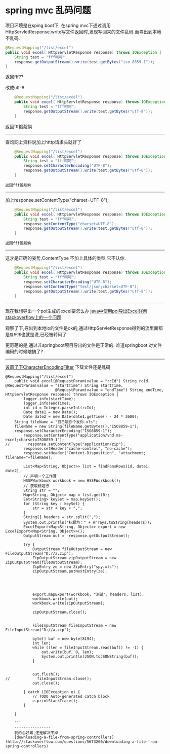 # spring mvc 乱码问题 #

项目环境是在sping boot下, 在spring mvc下通过调用HttpServletResponse.write写文件返回时,发现写回来的文件乱码.而导出到本地不乱码.

```java
@RequestMapping("/list/excel")
public void excel( HttpServletResponse response) throws IOException {
	String test = "fff呵呵";
	response.getOutputStream().write(test.getBytes("iso-8859-1"));
}
```
返回fff??

改成utf-8 
```java
	@RequestMapping("/list/excel")
	public void excel( HttpServletResponse response) throws IOException {
		String test = "fff呵呵";
		response.getOutputStream().write(test.getBytes("utf-8"));
	}
```
返回fff鍛靛懙

-----
查询网上资料说加上htttp请求头就好了
```java
	@RequestMapping("/list/excel")
	public void excel( HttpServletResponse response) throws IOException {
		String test = "fff呵呵";
		response.setCharacterEncoding("UTF-8");
		response.getOutputStream().write(test.getBytes("utf-8"));
	}
```
	返回fff鍛靛懙
-----
加上response.setContentType("charset=UTF-8");
```java
	@RequestMapping("/list/excel")
	public void excel( HttpServletResponse response) throws IOException {
		String test = "fff呵呵";
		response.setContentType("charset=UTF-8");
		response.getOutputStream().write(test.getBytes("utf-8"));
	}
```
	返回fff鍛靛懙
---------
这才是正确的姿势,ContentType  不加上具体的类型,它不认你.
```java
	@RequestMapping("/list/excel")
	public void excel( HttpServletResponse response) throws IOException {
		String test = "fff呵呵";
		response.setCharacterEncoding("UTF-8");
		response.setContentType("text/json;charset=UTF-8");
		response.getOutputStream().write(test.getBytes("utf-8"));
	}
```
-------
现在我想导出一个poi生成的excel要怎么办
[java中使用poi导出Excel详解](http://gaochun091024.blog.51cto.com/6643038/1242195)
[stackoverflow上的一个问题](http://stackoverflow.com/questions/2937465/what-is-correct-content-type-for-excel-files)

观察了下,导出到本地io的文件是ok的,通过HttpServletResponse得到的流里面都是`锟斤拷`也就是说,已经被转码了

更奇葩的是,通过非springboot项目导出的文件是正常的. 难道springboot 对文件编码的时候瞎搞了?


-------
[设置了下CharacterEncodingFilter](http://stackoverflow.com/questions/24054648/how-to-config-characterencodingfilter-in-springboot)
下载文件还是乱码

```
@RequestMapping("/list/excel")
    public void excel(@RequestParam(value = "rcId") String rcId, @RequestParam(value = "startTime") String startTime,
                      @RequestParam(value = "endTime") String endTime, HttpServletResponse response) throws IOException {
        logger.info(startTime);
        logger.info(endTime);
        int id = Integer.parseInt(rcId);
        Date date1 = new Date();
        Date date2 = new Date(date1.getTime() - 24 * 3600);
    String fileName = "百日哦你个发你.xls";
    fileName = new String(fileName.getBytes(),"ISO8859-1");
    response.setCharacterEncoding("ISO8859-1");
		response.setContentType("application/vnd.ms-excel;charset=ISO8859-1");
//        response.setContentType("application/zip");
        response.setHeader("cache-control", "no-cache");
        response.setHeader("Content-Disposition", "attachment; filename="+fileName);

        List<Map<String, Object>> list = findFansRows(id, date1, date2);
        // 声明一个工作薄
        HSSFWorkbook workbook = new HSSFWorkbook();
        // 获取标题行
        String str = "";
        Map<String, Object> map = list.get(0);
        Set<String> keySet = map.keySet();
        for (String key : keySet) {
            str = str + key + ",";
        }
        String[] headers = str.split(",");
        System.out.println("标题为：" + Arrays.toString(headers));
        ExcelExport<Map<String, Object>> export = new ExcelExport<Map<String, Object>>();
        OutputStream out =  response.getOutputStream();

        try {
            OutputStream fileOutputStream = new FileOutputStream("D://a.zip");
            ZipOutputStream zipOutputStream = new ZipOutputStream(fileOutputStream);
            ZipEntry ze = new ZipEntry("spy.xls");
            zipOutputStream.putNextEntry(ze);




            export.mapExport(workbook, "测试", headers, list);
			workbook.write(out);
            workbook.write(zipOutputStream);

            zipOutputStream.close();


            FileInputStream fileInputStream = new FileInputStream("D://a.zip");

            byte[] buf = new byte[8194];
            int len;
            while ((len = fileInputStream.read(buf)) != -1) {
                out.write(buf, 0, len);
                System.out.println(JSON.toJSONString(buf));
            }


            out.flush();
//            fileInputStream.close();
            out.close();

        } catch (IOException e) {
            // TODO Auto-generated catch block
            e.printStackTrace();
        }

    }

    ```
    ----------------
    我的心好累,还是解决不掉
    [downloading-a-file-from-spring-controllers](http://stackoverflow.com/questions/5673260/downloading-a-file-from-spring-controllers)